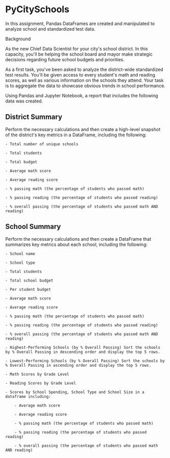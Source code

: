 # PyCitySchools

In this assignment, Pandas DataFrames are created and manipulated to analyze school and standardized test data.

Background

As the new Chief Data Scientist for your city's school district. In this capacity, you'll be helping the school board and mayor make strategic decisions regarding future school budgets and priorities.

As a first task, you've been asked to analyze the district-wide standardized test results. You'll be given access to every student's math and reading scores, as well as various information on the schools they attend. Your task is to aggregate the data to showcase obvious trends in school performance.


Using Pandas and Jupyter Notebook, a report that includes the following data was created.

## District Summary

Perform the necessary calculations and then create a high-level snapshot of the district's key metrics in a DataFrame, including the following:

    - Total number of unique schools

    - Total students

    - Total budget

    - Average math score

    - Average reading score

    - % passing math (the percentage of students who passed math)

    - % passing reading (the percentage of students who passed reading)

    - % overall passing (the percentage of students who passed math AND reading)


## School Summary

Perform the necessary calculations and then create a DataFrame that summarizes key metrics about each school, including the following:

    - School name

    - School type

    - Total students

    - Total school budget

    - Per student budget

    - Average math score

    - Average reading score

    - % passing math (the percentage of students who passed math)

    - % passing reading (the percentage of students who passed reading)

    - % overall passing (the percentage of students who passed math AND reading)

    - Highest-Performing Schools (by % Overall Passing) Sort the schools by % Overall Passing in descending order and display the top 5 rows.

    - Lowest-Performing Schools (by % Overall Passing) Sort the schools by % Overall Passing in ascending order and display the top 5 rows.

    - Math Scores by Grade Level

    - Reading Scores by Grade Level

    - Scores by School Spending, School Type and School Size in a dataframe including:

        - Average math score

        - Average reading score

        - % passing math (the percentage of students who passed math)

        - % passing reading (the percentage of students who passed reading)

        - % overall passing (the percentage of students who passed math AND reading)
